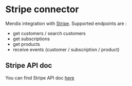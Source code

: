 # Stripe connector

Mendix integration with [Stripe](https://stripe.com/). Supported endpoints are :
* get customers / search customers
* get subscriptions
* get products
* receive events (customer / subscription / product)

## Stripe API doc

You can find Stripe API doc [here](https://stripe.com/docs/api)
